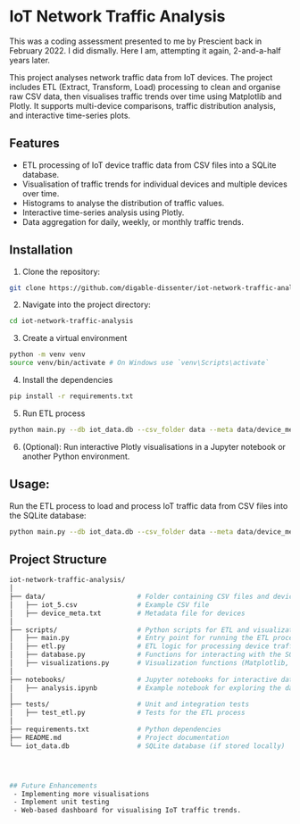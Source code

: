 # IoT Network Traffic Analysis

This was a coding assessment presented to me by Prescient back in February 2022. I did dismally. Here I am, attempting it again, 2-and-a-half years later. 

This project analyses network traffic data from IoT devices. The project includes ETL (Extract, Transform, Load) processing to clean and organise raw CSV data, then visualises traffic trends over time using Matplotlib and Plotly. It supports multi-device comparisons, traffic distribution analysis, and interactive time-series plots.

## Features
 - ETL processing of IoT device traffic data from CSV files into a SQLite database.
 - Visualisation of traffic trends for individual devices and multiple devices over time.
 - Histograms to analyse the distribution of traffic values.
 - Interactive time-series analysis using Plotly.
 - Data aggregation for daily, weekly, or monthly traffic trends.

## Installation

1. Clone the repository:
```bash
git clone https://github.com/digable-dissenter/iot-network-traffic-analysis.git
```

2. Navigate into the project directory:
```bash
cd iot-network-traffic-analysis
```

3. Create a virtual environment
```bash
python -m venv venv
source venv/bin/activate # On Windows use `venv\Scripts\activate`
```

4. Install the dependencies
```bash
pip install -r requirements.txt
```

5. Run ETL process
```bash
python main.py --db iot_data.db --csv_folder data --meta data/device_meta.txt
```

6. (Optional): Run interactive Plotly visualisations in a Jupyter notebook or another Python environment.

## **Usage:**
Run the ETL process to load and process IoT traffic data from CSV files into the SQLite database:

```bash
python main.py --db iot_data.db --csv_folder data --meta data/device_meta.txt
```

## **Project Structure**

```bash
iot-network-traffic-analysis/
│
├── data/                       # Folder containing CSV files and device metadata
│   ├── iot_5.csv               # Example CSV file
│   ├── device_meta.txt         # Metadata file for devices
│
├── scripts/                    # Python scripts for ETL and visualization
│   ├── main.py                 # Entry point for running the ETL process
│   ├── etl.py                  # ETL logic for processing device traffic data
│   ├── database.py             # Functions for interacting with the SQLite database
│   ├── visualizations.py       # Visualization functions (Matplotlib, Plotly)
│
├── notebooks/                  # Jupyter notebooks for interactive data exploration
│   ├── analysis.ipynb          # Example notebook for exploring the data
│
├── tests/                      # Unit and integration tests
│   ├── test_etl.py             # Tests for the ETL process
│
├── requirements.txt            # Python dependencies
├── README.md                   # Project documentation
└── iot_data.db                 # SQLite database (if stored locally)




## Future Enhancements
 - Implementing more visualisations
 - Implement unit testing
 - Web-based dashboard for visualising IoT traffic trends.